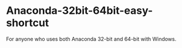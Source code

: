 # Anaconda-32bit-64bit-easy-shortcut
For anyone who uses both Anaconda 32-bit and 64-bit with Windows.
